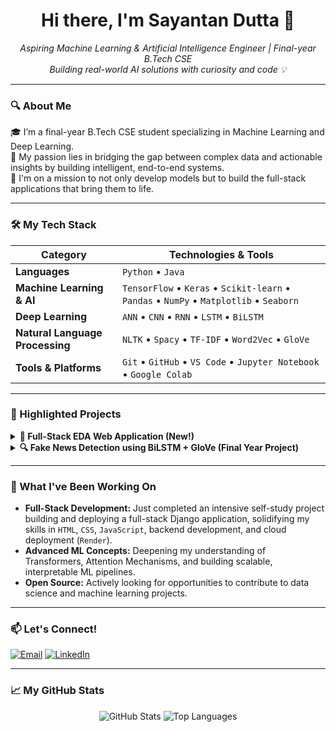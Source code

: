 <div align="center">
  <h1 align="center">Hi there, I'm Sayantan Dutta 👋</h1>
  <p align="center">
    <em>Aspiring Machine Learning & Artificial Intelligence Engineer | Final-year B.Tech CSE</em><br>
    <em>Building real-world AI solutions with curiosity and code 💡</em>
  </p>
</div>

---

### 🔍 About Me

🎓 I’m a final-year B.Tech CSE student specializing in Machine Learning and Deep Learning.  
🤖 My passion lies in bridging the gap between complex data and actionable insights by building intelligent, end-to-end systems.  
🚀 I'm on a mission to not only develop models but to build the full-stack applications that bring them to life.

---

### 🛠️ My Tech Stack

| Category                   | Technologies & Tools                                                                                                 |
| -------------------------- | -------------------------------------------------------------------------------------------------------------------- |
| **Languages**              | `Python` • `Java`                                                                                                    |
| **Machine Learning & AI**  | `TensorFlow` • `Keras` • `Scikit-learn` • `Pandas` • `NumPy` • `Matplotlib` • `Seaborn`                               |
| **Deep Learning**          | `ANN` • `CNN` • `RNN` • `LSTM` • `BiLSTM`                                                                            |
| **Natural Language Processing** | `NLTK` • `Spacy` • `TF-IDF` • `Word2Vec` • `GloVe`                                                                     |
| **Tools & Platforms**      | `Git` • `GitHub` • `VS Code` • `Jupyter Notebook` • `Google Colab`                                                      |

---

### 📌 Highlighted Projects

<details>
<summary><strong>🚀 Full-Stack EDA Web Application (New!)</strong></summary>
<br>

> I taught myself full-stack development from scratch to build this application, bridging my passion for data science with the power of web technologies.

-   **Description:** An end-to-end web app that automates the entire Exploratory Data Analysis workflow. Users can upload a CSV, perform interactive data cleaning (missing values, outliers), generate over 10 dynamic visualizations, and download a final PDF report.
-   **Tech Stack:** `Django`, `Pandas`, `Matplotlib`, `HTML`, `CSS`, `JavaScript`, `Render`.
-   **Links:**
    -   [![Live Demo](https://img.shields.io/badge/Live_Demo-4A55A2?style=for-the-badge&logo=Render&logoColor=white)](https://eda-portfolio-tool.onrender.com)
    -   [![GitHub Repo](https://img.shields.io/badge/GitHub_Repo-24292e?style=for-the-badge&logo=github&logoColor=white)](https://github.com/CodeTestingNinja/Automated-EDA-Portfolio)

</details>

<details>
<summary><strong>🔍 Fake News Detection using BiLSTM + GloVe (Final Year Project)</strong></summary>
<br>

-   **Description:** Developed a deep learning model using a Bidirectional LSTM and GloVe word embeddings to classify news articles, achieving ~90% test accuracy. The project involved rigorous hyperparameter tuning with KerasTuner and a comparative analysis against several ML/DL baseline models.
-   **Tech Stack:** `Python`, `TensorFlow`, `Keras`, `Scikit-learn`, `NLTK`.
-   **Links:**
    -   [![GitHub Repo](https://img.shields.io/badge/GitHub_Repo-24292e?style=for-the-badge&logo=github&logoColor=white)](https://github.com/CodeTestingNinja/Fake-News-Detection)

</details>

---

### 🌱 What I've Been Working On

-   **Full-Stack Development:** Just completed an intensive self-study project building and deploying a full-stack Django application, solidifying my skills in `HTML`, `CSS`, `JavaScript`, backend development, and cloud deployment (`Render`).
-   **Advanced ML Concepts:** Deepening my understanding of Transformers, Attention Mechanisms, and building scalable, interpretable ML pipelines.
-   **Open Source:** Actively looking for opportunities to contribute to data science and machine learning projects.

---

### 📫 Let's Connect!

[![Email](https://img.shields.io/badge/Email-sayantandutta.job@gmail.com-D73A49?style=for-the-badge&logo=gmail&logoColor=white)](mailto:sayantandutta.job@gmail.com)
[![LinkedIn](https://img.shields.io/badge/LinkedIn-Sayantan_Dutta-0077B5?style=for-the-badge&logo=linkedin&logoColor=white)](https://www.linkedin.com/in/your-linkedin-profile-url/)

---

### 📈 My GitHub Stats

<p align="center">
  <img src="https://github-readme-stats.vercel.app/api?username=CodeTestingNinja&show_icons=true&theme=tokyonight&hide_border=true&count_private=true" alt="GitHub Stats" />
  <img src="https://github-readme-stats.vercel.app/api/top-langs/?username=CodeTestingNinja&layout=compact&theme=tokyonight&hide_border=true" alt="Top Languages" />
</p>
